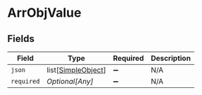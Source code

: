 # ArrObjValue


## Fields

| Field                                                     | Type                                                      | Required                                                  | Description                                               |
| --------------------------------------------------------- | --------------------------------------------------------- | --------------------------------------------------------- | --------------------------------------------------------- |
| `json`                                                    | list[[SimpleObject](../../models/shared/simpleobject.md)] | :heavy_minus_sign:                                        | N/A                                                       |
| `required`                                                | *Optional[Any]*                                           | :heavy_minus_sign:                                        | N/A                                                       |